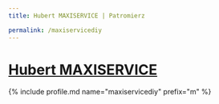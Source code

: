 ```yaml
---
title: Hubert MAXISERVICE | Patromierz

permalink: /maxiservicediy
---
```


# [Hubert MAXISERVICE](https://patronite.pl/maxiservicediy)

{% include profile.md name="maxiservicediy" prefix="m" %}
